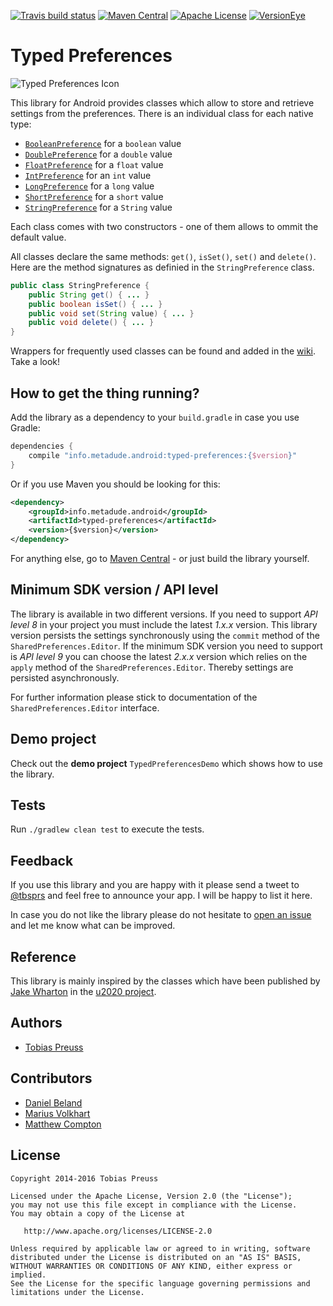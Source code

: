 [![Travis build status](https://travis-ci.org/johnjohndoe/TypedPreferences.svg)](https://travis-ci.org/johnjohndoe/TypedPreferences) [![Maven Central](https://maven-badges.herokuapp.com/maven-central/info.metadude.android/typed-preferences/badge.svg)](https://maven-badges.herokuapp.com/maven-central/info.metadude.android/typed-preferences) [![Apache License](http://img.shields.io/badge/license-Apache%20License%202.0-lightgrey.svg)](http://choosealicense.com/licenses/apache-2.0/) [![VersionEye](https://www.versioneye.com/user/projects/5462379dce5463a51700006a/badge.svg)](https://www.versioneye.com/user/projects/5462379dce5463a51700006a)

# Typed Preferences

![Typed Preferences Icon](gfx/typedpreferences-icon.png "Typed Preferences Icon")

This library for Android provides classes which allow to store
and retrieve settings from the preferences. There is an individual
class for each native type:


* [`BooleanPreference`][boolean-pref] for a `boolean` value
* [`DoublePreference`][double-pref] for a `double` value
* [`FloatPreference`][float-pref] for a `float` value
* [`IntPreference`][int-pref] for an `int` value
* [`LongPreference`][long-pref] for a `long` value
* [`ShortPreference`][short-pref] for a `short` value
* [`StringPreference`][string-pref] for a `String` value

Each class comes with two constructors - one of them allows to ommit
the default value.

All classes declare the same methods: `get()`, `isSet()`, `set()` and `delete()`.
Here are the method signatures as definied in the `StringPreference` class.

```java
public class StringPreference {
    public String get() { ... }
    public boolean isSet() { ... }
    public void set(String value) { ... }
    public void delete() { ... }
}
```

Wrappers for frequently used classes can be found and added in the [wiki][typedpreferences-wiki]. Take a look!


## How to get the thing running?

Add the library as a dependency to your `build.gradle` in case you use Gradle:

```groovy
dependencies {
    compile "info.metadude.android:typed-preferences:{$version}"
}
```
Or if you use Maven you should be looking for this:

```xml
<dependency>
    <groupId>info.metadude.android</groupId>
    <artifactId>typed-preferences</artifactId>
    <version>{$version}</version>
</dependency>
```

For anything else, go to [Maven Central][maven-central] - or just build the library yourself.


## Minimum SDK version / API level

The library is available in two different versions. If you need to support *API level 8* in your project you must include the latest *1.x.x* version. This library version persists the settings synchronously using the `commit` method of the `SharedPreferences.Editor`. If the minimum SDK version you need to support is *API level 9* you can choose the latest *2.x.x* version which relies on the `apply` method of the `SharedPreferences.Editor`. Thereby settings are persisted asynchronously.

For further information please stick to documentation of the `SharedPreferences.Editor` interface.


## Demo project

Check out the **demo project** `TypedPreferencesDemo` which shows how to use the library.



## Tests

Run `./gradlew clean test` to execute the tests.


## Feedback

If you use this library and you are happy with it please send a tweet to [@tbsprs][tbsprs] and feel free to announce your app. I will be happy to list it here.

In case you do not like the library please do not hesitate to [open an issue][issues] and let me know what can be improved.


## Reference

This library is mainly inspired by the classes which have been published
by [Jake Wharton][jake-wharton] in the [u2020 project][prefs-classes].


## Authors

* [Tobias Preuss][tobias-preuss]


## Contributors

* [Daniel Beland][daniel-beland]
* [Marius Volkhart][marius-volkhart]
* [Matthew Compton][matthew-compton]


## License

    Copyright 2014-2016 Tobias Preuss

    Licensed under the Apache License, Version 2.0 (the "License");
    you may not use this file except in compliance with the License.
    You may obtain a copy of the License at

       http://www.apache.org/licenses/LICENSE-2.0

    Unless required by applicable law or agreed to in writing, software
    distributed under the License is distributed on an "AS IS" BASIS,
    WITHOUT WARRANTIES OR CONDITIONS OF ANY KIND, either express or implied.
    See the License for the specific language governing permissions and
    limitations under the License.




[boolean-pref]: https://github.com/johnjohndoe/TypedPreferences/blob/master/Library/src/main/java/info/metadude/android/typedpreferences/BooleanPreference.java
[double-pref]: https://github.com/johnjohndoe/TypedPreferences/blob/master/Library/src/main/java/info/metadude/android/typedpreferences/DoublePreference.java
[float-pref]: https://github.com/johnjohndoe/TypedPreferences/blob/master/Library/src/main/java/info/metadude/android/typedpreferences/FloatPreference.java
[int-pref]: https://github.com/johnjohndoe/TypedPreferences/blob/master/Library/src/main/java/info/metadude/android/typedpreferences/IntPreference.java
[long-pref]: https://github.com/johnjohndoe/TypedPreferences/blob/master/Library/src/main/java/info/metadude/android/typedpreferences/LongPreference.java
[short-pref]: https://github.com/johnjohndoe/TypedPreferences/blob/master/Library/src/main/java/info/metadude/android/typedpreferences/ShortPreference.java
[string-pref]: https://github.com/johnjohndoe/TypedPreferences/blob/master/Library/src/main/java/info/metadude/android/typedpreferences/StringPreference.java
[maven-central]: http://search.maven.org/#search
[jake-wharton]: https://github.com/JakeWharton
[prefs-classes]: https://github.com/JakeWharton/u2020/commit/094d2146497997cd1f6779a9b5c3c7ce239b5435#diff-b28e0ef294012bd151c143531648c477
[tobias-preuss]: https://github.com/johnjohndoe
[daniel-beland]: https://github.com/dcendents
[marius-volkhart]: https://github.com/MariusVolkhart
[matthew-compton]: https://github.com/matthew-compton
[typedpreferences-wiki]: https://github.com/johnjohndoe/TypedPreferences/wiki
[tbsprs]: http://twitter.com/tbsprs
[issues]: https://github.com/johnjohndoe/TypedPreferences/issues
